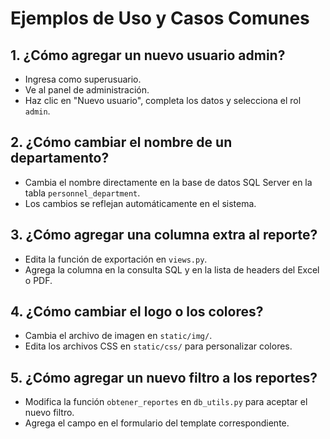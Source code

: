 # Ejemplos de Uso y Casos Comunes

## 1. ¿Cómo agregar un nuevo usuario admin?
- Ingresa como superusuario.
- Ve al panel de administración.
- Haz clic en "Nuevo usuario", completa los datos y selecciona el rol `admin`.

## 2. ¿Cómo cambiar el nombre de un departamento?
- Cambia el nombre directamente en la base de datos SQL Server en la tabla `personnel_department`.
- Los cambios se reflejan automáticamente en el sistema.

## 3. ¿Cómo agregar una columna extra al reporte?
- Edita la función de exportación en `views.py`.
- Agrega la columna en la consulta SQL y en la lista de headers del Excel o PDF.

## 4. ¿Cómo cambiar el logo o los colores?
- Cambia el archivo de imagen en `static/img/`.
- Edita los archivos CSS en `static/css/` para personalizar colores.

## 5. ¿Cómo agregar un nuevo filtro a los reportes?
- Modifica la función `obtener_reportes` en `db_utils.py` para aceptar el nuevo filtro.
- Agrega el campo en el formulario del template correspondiente.
